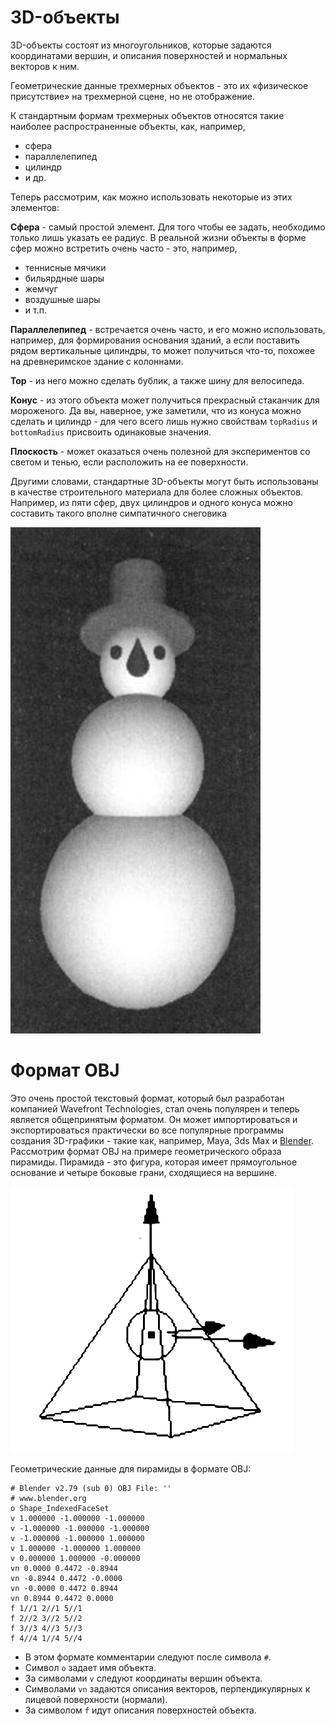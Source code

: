 # ЗD-объекты

3D-объекты состоят из многоугольников, 
которые задаются координатами вершин, 
и описания поверхностей и нормальных векторов к ним. 

Геометрические данные трехмерных объектов - это их «физическое присутствие» на
трехмерной сцене, но не отображение.

К стандартным формам трехмерных объектов относятся такие наиболее распространенные объекты, как, например, 

- сфера
- параллелепипед
- цилиндр 
- и др.

Теперь рассмотрим, как можно использовать некоторые из этих элементов:

**Сфера** - самый простой элемент. 
Для того чтобы ее задать, необходимо только лишь указать ее радиус. 
В реальной жизни объекты в форме сфер можно встретить очень часто - это, например, 

- теннисные мячики
- бильярдные шары
- жемчуг
- воздушные шары
- и т.п.

**Параллелепипед** - встречается очень часто, и его можно использовать, например, 
для формирования основания зданий, а если поставить рядом вертикальные цилиндры, 
то может получиться что-то, похожее на древнеримское здание с колоннами.

**Тор** - из него можно сделать бублик, а также шину для велосипеда.

**Конус** - из этого объекта может получиться прекрасный стаканчик для мороженого. 
Да вы, наверное, уже заметили, что из конуса можно сделать и цилиндр - 
для чего всего лишь нужно свойствам ```topRadius``` и ```bottomRadius``` присвоить одинаковые значения.

**Плоскость** - может оказаться очень полезной для экспериментов
со светом и тенью, если расположить на ее поверхности.

Другими словами, стандартные 3D-объекты могут быть использованы
в качестве строительного материала для более сложных объектов. 
Например, из пяти сфер, двух цилиндров и одного конуса
можно составить такого вполне симпатичного снеговика

![Снеговик, составленный из пяти сфер, sдвух цилиндров и одного кон](img/snowman.png)


# Формат OBJ

Это очень простой текстовый формат, который был разработан компанией Wavefront Technologies, 
стал очень популярен и теперь является общепринятым форматом.
Он может импортироваться и экспортироваться практически во все популярные
программы создания 3D-графики - такие как, например, Мауа, 3ds Мах и [Blender](https://www.blender.org/download/). 
Рассмотрим формат OBJ на примере геометрического образа пирамиды. 
Пирамида - это фигура, которая имеет прямоугольное основание и четыре боковые грани, сходящиеся на вершине.

![Пирамида в трехмерном пространстве](img/pyramid.png)

Геометрические данные для пирамиды в формате OBJ: 

```
# Blender v2.79 (sub 0) OBJ File: ''
# www.blender.org
о Shape_IndexedFaceSet
v 1.000000 -1.000000 -1.000000
v -1.000000 -1.000000 -1.000000
v -1.000000 -1.000000 1.000000
v 1.000000 -1.000000 1.000000
v 0.000000 1.000000 -0.000000
vn 0.0000 0.4472 -0.8944
vn -0.8944 0.4472 -0.0000
vn -0.0000 0.4472 0.8944
vn 0.8944 0.4472 0.0000
f 1//1 2//1 5//1
f 2//2 3//2 5//2
f 3//3 4//3 5//3
f 4//4 1//4 5//4
```

- В этом формате комментарии следуют после символа ```#```. 
- Символ ```о``` задает имя объекта. 
- За символами ```v``` следуют координаты вершин объекта. 
- Символами ```vn``` задаются описания векторов, перпендикулярных к лицевой поверхности (нормали). 
- За символом ```f``` идут описания поверхностей объекта.
